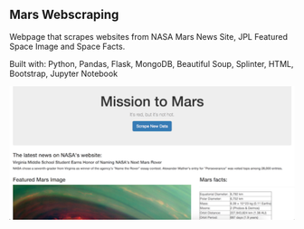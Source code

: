 ## Mars Webscraping

Webpage that scrapes websites from NASA Mars News Site, JPL Featured Space Image and Space Facts.

Built with: Python, Pandas, Flask, MongoDB, Beautiful Soup, Splinter, HTML, Bootstrap, Jupyter Notebook

![Image of Website](https://github.com/jcpeters1/mars_webscrape/blob/master/Screen_shot_mars.png)
